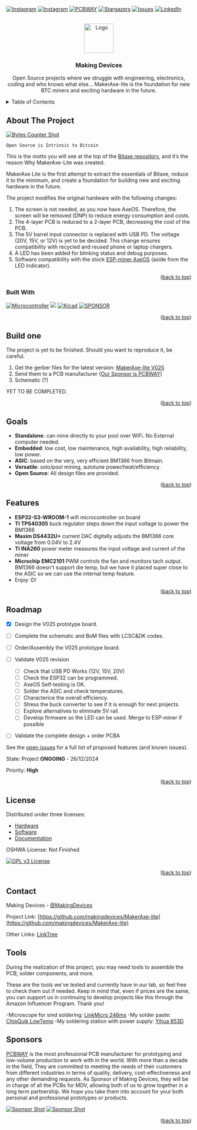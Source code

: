 <!-- Improved compatibility of back to top link: See: https://github.com/othneildrew/Best-README-Template/pull/73 -->
<a name="readme-top"></a>
<!--
*** Thanks for checking out the Best-README-Template. If you have a suggestion
*** that would make this better, please fork the repo and create a pull request
*** or simply open an issue with the tag "enhancement".
*** Don't forget to give the project a star!
*** Thanks again! Now go create something AMAZING! :D
-->



<!-- PROJECT SHIELDS -->
<!--
*** I'm using markdown "reference style" links for readability.
*** Reference links are enclosed in brackets [ ] instead of parentheses ( ).
*** See the bottom of this document for the declaration of the reference variables
*** for contributors-url, forks-url, etc. This is an optional, concise syntax you may use.
*** https://www.markdownguide.org/basic-syntax/#reference-style-links
-->
[![Instagram][ig-shield]][ig-url]
[![Instagram][yt-shield]][yt-url]
[![PCBWAY][sponsor-shield]][sponsor-url]
[![Stargazers][stars-shield]][stars-url]
[![Issues][issues-shield]][issues-url]
[![LinkedIn][linkedin-shield]][linkedin-url]



<!-- PROJECT LOGO -->
<br />
<div align="center">
  <a href="https://makingdevices.com/links/">
    <img src="images/logo.png" alt="Logo" width="80" height="80">
  </a>

<h3 align="center">Making Devices</h3>

  <p align="center">
    Open Source projects where we struggle with engineering, electronics, coding and who knows what else... MakerAxe-lite is the foundation for new BTC miners and exciting hardware in the future. 
  </p>
</div>



<!-- TABLE OF CONTENTS -->
<details>
  <summary>Table of Contents</summary>
  <ol>
    <li>
      <a href="#about-the-project">About The Project</a>
      <ul>
        <li><a href="#built-with">Built With</a></li>
      </ul>
    </li>
    <li>
      <a href="#Build-one">Build one</a>
      <ul>
      </ul>
    </li>
    <li><a href="#goals">Goals</a></li>
    <li><a href="#features">Features</a></li>
    <li><a href="#roadmap">Roadmap</a></li>
    <li><a href="#license">License</a></li>
    <li><a href="#contact">Contact</a></li>
    <li><a href="#tools">Tools</a></li>
    <li><a href="#Sponsor">Sponsor</a></li>
  </ol>
</details>



<!-- ABOUT THE PROJECT -->
## About The Project

[![Bytes Counter Shot][product-screenshot]](https://makingdevices.com/)

```
Open Source is Intrinsic to Bitcoin
```

This is the motto you will see at the top of the [Bitaxe repository](https://github.com/skot/bitaxe), and it’s the reason Why MakerAxe-Lite was created.

MakerAxe Lite is the first attempt to extract the essentials of Bitaxe, reduce it to the minimum, and create a foundation for building new and exciting hardware in the future.

The project modifies the original hardware with the following changes:

1. The screen is not needed, as you now have AxeOS. Therefore, the screen will be removed (DNP) to reduce energy consumption and costs.
2. The 4-layer PCB is reduced to a 2-layer PCB, decreasing the cost of the PCB.
3. The 5V barrel input connector is replaced with USB PD. The voltage (20V, 15V, or 12V) is yet to be decided. This change ensures compatibility with recycled and reused phone or laptop chargers.
4. A LED has been added for blinking status and debug purposes.
5. Software compatibility with the stock [ESP-miner AxeOS](https://github.com/skot/ESP-Miner) (aside from the LED indicator).

<p align="right">(<a href="#readme-top">back to top</a>)</p>

### Built With

[![Microcontroller][ESP32]][ESP32-url]
[![](https://dcbadge.vercel.app/api/server/3E8ca2dkcC)](https://discord.gg/3E8ca2dkcC)
[![Kicad][kicad-shield]][kicad-url]
[![SPONSOR][sponsor-icon]][sponsor-url]

<p align="right">(<a href="#readme-top">back to top</a>)</p>

<!-- GETTING STARTED -->

## Build one
The project is yet to be finished. Should you want to reproduce it, be careful. 

1. Get the gerber files for the latest version: [MakerAxe-lite V025](/Gerber/makeraxe-litev025.zip) 
2. Send them to a PCB manufacturer ([Our Sponsor is PCBWAY][sponsor-url])
3. Schematic (?)

YET TO BE COMPLETED.

<p align="right">(<a href="#readme-top">back to top</a>)</p>

<!-- GOALS -->
## Goals
- **Standalone**: can mine directly to your pool over WiFi. No External computer needed.
- **Embedded**: low cost, low maintenance, high availability, high reliability, low power.
- **ASIC**: based on the very, very efficient BM1366 from Bitmain.
- **Versatile**: solo/pool mining, autotune power/heat/efficiency.
- **Open Source**: All design files are provided.

<p align="right">(<a href="#readme-top">back to top</a>)</p>

<!-- FEATURES -->
## Features
- **ESP32-S3-WROOM-1** wifi microcontroller on board
- **TI TPS40305** buck regulator steps down the input voltage to power the BM1366
- **Maxim DS4432U+** current DAC digitally adjusts the BM1366 core voltage from 0.04V to 2.4V
- **TI INA260** power meter measures the input voltage and current of the miner
- **Microchip EMC2101** PWM controls the fan and monitors tach output. BM1366 doesn't support die temp, but we have it placed super close to the ASIC so we can use the internal temp feature.
- Enjoy :D!

<p align="right">(<a href="#readme-top">back to top</a>)</p>

<!-- ROADMAP -->
## Roadmap

- [X] Design the V025 prototype board.
- [ ] Complete the schematic and BoM files with LCSC&DK codes. 
- [ ] Order/Assembly the V025 prototype board.
- [ ] Validate V025 revision
  - [ ] Check that USB PD Works (12V, 15V, 20V)
  - [ ] Check the ESP32 can be programmed. 
  - [ ] AxeOS Self-testing is OK.
  - [ ] Solder the ASIC and check temperatures.
  - [ ] Characterice the overall efficiency.
  - [ ] Stress the buck converter to see if it is enough for next projects.
  - [ ] Explore alternatives to eliminate 5V rail.
  - [ ] Develop firmware so the LED can be used. Merge to ESP-miner if possible
- [ ] Validate the complete design + order PCBA 


See the [open issues](https://github.com/makingdevices/MakerAxe-lite/issues) for a full list of proposed features (and known issues).

State: Project <b>ONGOING</b> - 26/12/2024

Priority: <b>High</b>

<p align="right">(<a href="#readme-top">back to top</a>)</p>

<!-- LICENSE -->
## License

Distributed under three licenses:
- [Hardware](/License/HW_cern_ohl_s_v2.pdf)
- [Software](/License/SW_GPLv3.0.txt)
- [Documentation](/License/Documentation_CC-BY-SA-4.0.txt)

OSHWA License: Not Finished

[![GPL v3 License][license-shield]][license-url] 
<p align="right">(<a href="#readme-top">back to top</a>)</p>

<!-- CONTACT -->
## Contact

Making Devices - [@MakingDevices](https://www.instagram.com/makingdevices/)

Project Link: [https://github.com/makingdevices/MakerAxe-lite](https://github.com/makingdevices/MakerAxe-lite)

Other Links: [LinkTree](https://makingdevices.com/links/)

<!-- Tools -->
## Tools

During the realization of this project, you may need tools to assemble the PCB, solder components, and more.

These are the tools we've tested and currently have in our lab, so feel free to check them out if needed. Keep in mind that, even if prices are the same, you can support us in continuing to develop projects like this through the Amazon Influencer Program. Thank you!

-Microscope for smd soldering: [LinkMicro 246ms](https://amzn.to/408Ppbb)
-My solder paste: [ChipQuik LowTemp](https://amzn.to/3BA9Rsn)
-My soldering station with power supply: [Yihua 853D](https://amzn.to/4fzq3ry)


<!-- Sponsor -->
## Sponsors

[PCBWAY](https://www.pcbway.com/?from=makingdevices) is the most professional PCB manufacturer for prototyping and low-volume production to work with in the world. With more than a decade in the field, They are committed to meeting the needs of their customers from different industries in terms of quality, delivery, cost-effectiveness and any other demanding requests. As Sponsor of Making Devices, they will be in charge of all the PCBs for MDV, allowing both of us to grow together in a long term partnership. We hope you take them into account for your both personal and professional prototypes or products.

[![Sponsor Shot][sponsor-pcb-1]][sponsor-url]
[![Sponsor Shot][sponsor-pcb-2]][sponsor-url]


<p align="right">(<a href="#readme-top">back to top</a>)</p>

<!-- MARKDOWN LINKS & IMAGES -->
<!-- https://www.markdownguide.org/basic-syntax/#reference-style-links -->
[contributors-shield]: https://img.shields.io/github/contributors/makingdevices/MakerAxe-lite.svg?style=for-the-badge
[contributors-url]: https://github.com/makingdevices/MakerAxe-lite/graphs/contributors
[forks-shield]: https://img.shields.io/github/forks/makingdevices/MakerAxe-lite.svg?style=for-the-badge
[forks-url]: https://github.com/makingdevices/MakerAxe-lite/network/members
[stars-shield]: https://img.shields.io/github/stars/makingdevices/MakerAxe-lite.svg?style=for-the-badge
[stars-url]: https://github.com/makingdevices/MakerAxe-lite/stargazers
[issues-shield]: https://img.shields.io/github/issues/makingdevices/MakerAxe-lite.svg?style=for-the-badge
[issues-url]: https://github.com/makingdevices/MakerAxe-lite/issues
[license-shield]: /images/license.png
[license-url]: https://github.com/makingdevices/MakerAxe-lite/tree/main/License
[linkedin-shield]: https://img.shields.io/badge/-LinkedIn-black.svg?style=for-the-badge&logo=linkedin&colorB=555
[linkedin-url]: https://www.linkedin.com/company/making-devices/
[sponsor-shield]: https://img.shields.io/badge/SPONSOR-PCBWAY-black.svg?style=for-the-badge&colorB=1200
[sponsor-url]: https://www.pcbway.com/?from=makingdevices
[sponsor-screenshot]: /images/PCB_sponsor.png
[sponsor-pcb-1]: /images/pixelbytes_pcb1.JPG
[sponsor-pcb-2]: /images/pixelbytes_pcb2.JPG
[sponsor-wurth-1]: /images/wurth_1.gif
[sponsor-wurth-3]: /images/wurth_3.jpg
[sponsor-url-wurth]: https://www.we-online.com/en
[product-screenshot]: images/screenshot.jpg
[ESP32]: https://img.shields.io/badge/ESP32_S3-7c0a02?style=for-the-badge
[ESP32-url]: https://www.espressif.com/sites/default/files/documentation/esp32-s3-wroom-1_wroom-1u_datasheet_en.pdf
[kicad-shield]: https://img.shields.io/badge/kicad-0b03fc?style=for-the-badge&logo=kicad&logoColor=white
[kicad-url]: https://www.kicad.org/
[YT-screenshot]: images/YT_assembly.PNG
[sponsor-icon]:  https://img.shields.io/badge/-PCBWAY-black.svg?style=for-the-badge&colorB=1200
[ig-shield]: https://img.shields.io/badge/instagram-a83297?style=for-the-badge&logo=instagram&logoColor=white
[ig-url]: https://www.instagram.com/makingdevices/
[yt-shield]: https://img.shields.io/badge/youtube-ff0000?style=for-the-badge&logo=youtube&logoColor=white
[yt-url]: https://www.youtube.com/@MakingDevices
[MPLAB-C]: https://img.shields.io/badge/MPLAB%20C18-DD0031?style=for-the-badge&logo=C&logoColor=white
[Arduino]: https://img.shields.io/badge/ARDUINO-00878F?style=for-the-badge&logo=arduino&logoColor=white
[wurth-icon]: https://img.shields.io/badge/Wurth%20elektronik-FF0031?style=for-the-badge&logoColor=white
[Arduino-url]: https://www.arduino.cc/
[MPLAB-C-url]: https://www.microchip.com/en-us/development-tool/SW006011
[Svelte.dev]: https://img.shields.io/badge/Svelte-4A4A55?style=for-the-badge&logo=svelte&logoColor=FF3E00
[Svelte-url]: https://svelte.dev/
[Laravel.com]: https://img.shields.io/badge/Laravel-FF2D20?style=for-the-badge&logo=laravel&logoColor=white
[Laravel-url]: https://laravel.com
[Bootstrap.com]: https://img.shields.io/badge/Bootstrap-563D7C?style=for-the-badge&logo=bootstrap&logoColor=white
[Bootstrap-url]: https://getbootstrap.com
[JQuery.com]: https://img.shields.io/badge/jQuery-0769AD?style=for-the-badge&logo=jquery&logoColor=white
[JQuery-url]: https://jquery.com 
